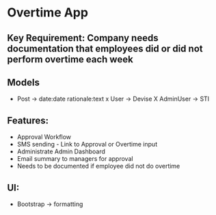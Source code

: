 # Overtime App

## Key Requirement: Company needs documentation that employees did or did not perform overtime each week

## Models
- Post -> date:date rationale:text
x User -> Devise
X AdminUser -> STI

## Features:
- Approval Workflow
- SMS sending - Link to Approval or Overtime input
- Administrate Admin Dashboard
- Email summary to managers for approval
- Needs to be documented if employee did not do overtime

## UI:
- Bootstrap -> formatting
